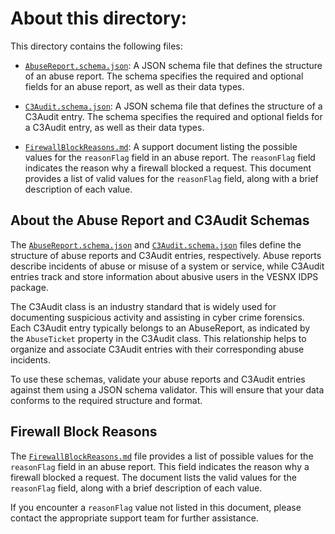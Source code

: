 
# About this directory:

This directory contains the following files:

- [`AbuseReport.schema.json`](./AbuseReport.schema.json): A JSON schema file that defines the structure of an abuse report. The schema specifies the required and optional fields for an abuse report, as well as their data types.

- [`C3Audit.schema.json`](./C3Audit.schema.json): A JSON schema file that defines the structure of a C3Audit entry. The schema specifies the required and optional fields for a C3Audit entry, as well as their data types.

- [`FirewallBlockReasons.md`](./FirewallBlockReasons.md): A support document listing the possible values for the `reasonFlag` field in an abuse report. The `reasonFlag` field indicates the reason why a firewall blocked a request. This document provides a list of valid values for the `reasonFlag` field, along with a brief description of each value.

## About the Abuse Report and C3Audit Schemas

The [`AbuseReport.schema.json`](./AbuseReport.schema.json) and [`C3Audit.schema.json`](./C3Audit.schema.json) files define the structure of abuse reports and C3Audit entries, respectively. Abuse reports describe incidents of abuse or misuse of a system or service, while C3Audit entries track and store information about abusive users in the VESNX IDPS package.

The C3Audit class is an industry standard that is widely used for documenting suspicious activity and assisting in cyber crime forensics. Each C3Audit entry typically belongs to an AbuseReport, as indicated by the `AbuseTicket` property in the C3Audit class. This relationship helps to organize and associate C3Audit entries with their corresponding abuse incidents.

To use these schemas, validate your abuse reports and C3Audit entries against them using a JSON schema validator. This will ensure that your data conforms to the required structure and format.

## Firewall Block Reasons

The [`FirewallBlockReasons.md`](./FirewallBlockReasons.md) file provides a list of possible values for the `reasonFlag` field in an abuse report. This field indicates the reason why a firewall blocked a request. The document lists the valid values for the `reasonFlag` field, along with a brief description of each value.

If you encounter a `reasonFlag` value not listed in this document, please contact the appropriate support team for further assistance.

